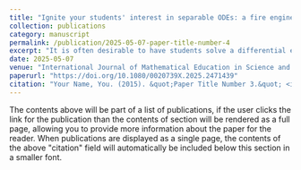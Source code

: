 ```yaml
---
title: "Ignite your students' interest in separable ODEs: a fire engineering application"
collection: publications
category: manuscript
permalink: /publication/2025-05-07-paper-title-number-4
excerpt: "It is often desirable to have students solve a differential equation having a real application. We discuss such an equation, arising in the field of fire engineering, which models the temperature of a solid that is being heated by a radiative heat flux."
date: 2025-05-07
venue: "International Journal of Mathematical Education in Science and Technology"
paperurl: "https://doi.org/10.1080/0020739X.2025.2471439"
citation: "Your Name, You. (2015). &quot;Paper Title Number 3.&quot; <i>Journal 1</i>. 1(3)."
---
```


The contents above will be part of a list of publications, if the user clicks the link for the publication than the contents of section will be rendered as a full page, allowing you to provide more information about the paper for the reader. When publications are displayed as a single page, the contents of the above "citation" field will automatically be included below this section in a smaller font.
